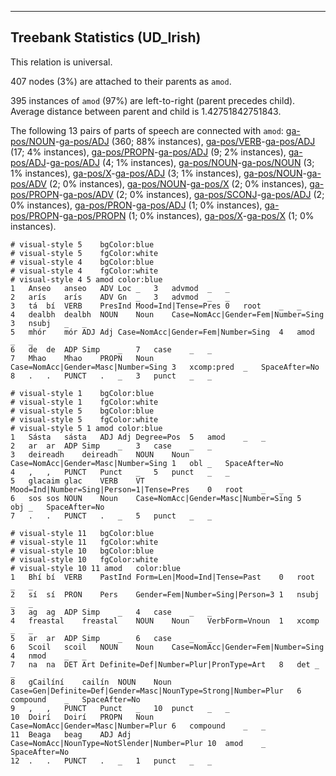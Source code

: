 

--------------------------------------------------------------------------------

## Treebank Statistics (UD_Irish)

This relation is universal.

407 nodes (3%) are attached to their parents as `amod`.

395 instances of `amod` (97%) are left-to-right (parent precedes child).
Average distance between parent and child is 1.42751842751843.

The following 13 pairs of parts of speech are connected with `amod`: [ga-pos/NOUN]()-[ga-pos/ADJ]() (360; 88% instances), [ga-pos/VERB]()-[ga-pos/ADJ]() (17; 4% instances), [ga-pos/PROPN]()-[ga-pos/ADJ]() (9; 2% instances), [ga-pos/ADJ]()-[ga-pos/ADJ]() (4; 1% instances), [ga-pos/NOUN]()-[ga-pos/NOUN]() (3; 1% instances), [ga-pos/X]()-[ga-pos/ADJ]() (3; 1% instances), [ga-pos/NOUN]()-[ga-pos/ADV]() (2; 0% instances), [ga-pos/NOUN]()-[ga-pos/X]() (2; 0% instances), [ga-pos/PROPN]()-[ga-pos/ADV]() (2; 0% instances), [ga-pos/SCONJ]()-[ga-pos/ADJ]() (2; 0% instances), [ga-pos/PRON]()-[ga-pos/ADJ]() (1; 0% instances), [ga-pos/PROPN]()-[ga-pos/PROPN]() (1; 0% instances), [ga-pos/X]()-[ga-pos/X]() (1; 0% instances).


~~~ conllu
# visual-style 5	bgColor:blue
# visual-style 5	fgColor:white
# visual-style 4	bgColor:blue
# visual-style 4	fgColor:white
# visual-style 4 5 amod	color:blue
1	Anseo	anseo	ADV	Loc	_	3	advmod	_	_
2	arís	arís	ADV	Gn	_	3	advmod	_	_
3	tá	bí	VERB	PresInd	Mood=Ind|Tense=Pres	0	root	_	_
4	dealbh	dealbh	NOUN	Noun	Case=NomAcc|Gender=Fem|Number=Sing	3	nsubj	_	_
5	mhór	mór	ADJ	Adj	Case=NomAcc|Gender=Fem|Number=Sing	4	amod	_	_
6	de	de	ADP	Simp	_	7	case	_	_
7	Mhao	Mhao	PROPN	Noun	Case=NomAcc|Gender=Masc|Number=Sing	3	xcomp:pred	_	SpaceAfter=No
8	.	.	PUNCT	.	_	3	punct	_	_

~~~


~~~ conllu
# visual-style 1	bgColor:blue
# visual-style 1	fgColor:white
# visual-style 5	bgColor:blue
# visual-style 5	fgColor:white
# visual-style 5 1 amod	color:blue
1	Sásta	sásta	ADJ	Adj	Degree=Pos	5	amod	_	_
2	ar	ar	ADP	Simp	_	3	case	_	_
3	deireadh	deireadh	NOUN	Noun	Case=NomAcc|Gender=Masc|Number=Sing	1	obl	_	SpaceAfter=No
4	,	,	PUNCT	Punct	_	5	punct	_	_
5	glacaim	glac	VERB	VT	Mood=Ind|Number=Sing|Person=1|Tense=Pres	0	root	_	_
6	sos	sos	NOUN	Noun	Case=NomAcc|Gender=Masc|Number=Sing	5	obj	_	SpaceAfter=No
7	.	.	PUNCT	.	_	5	punct	_	_

~~~


~~~ conllu
# visual-style 11	bgColor:blue
# visual-style 11	fgColor:white
# visual-style 10	bgColor:blue
# visual-style 10	fgColor:white
# visual-style 10 11 amod	color:blue
1	Bhí	bí	VERB	PastInd	Form=Len|Mood=Ind|Tense=Past	0	root	_	_
2	sí	sí	PRON	Pers	Gender=Fem|Number=Sing|Person=3	1	nsubj	_	_
3	ag	ag	ADP	Simp	_	4	case	_	_
4	freastal	freastal	NOUN	Noun	VerbForm=Vnoun	1	xcomp	_	_
5	ar	ar	ADP	Simp	_	6	case	_	_
6	Scoil	scoil	NOUN	Noun	Case=NomAcc|Gender=Fem|Number=Sing	4	nmod	_	_
7	na	na	DET	Art	Definite=Def|Number=Plur|PronType=Art	8	det	_	_
8	gCailíní	cailín	NOUN	Noun	Case=Gen|Definite=Def|Gender=Masc|NounType=Strong|Number=Plur	6	compound	_	SpaceAfter=No
9	,	,	PUNCT	Punct	_	10	punct	_	_
10	Doirí	Doirí	PROPN	Noun	Case=NomAcc|Gender=Masc|Number=Plur	6	compound	_	_
11	Beaga	beag	ADJ	Adj	Case=NomAcc|NounType=NotSlender|Number=Plur	10	amod	_	SpaceAfter=No
12	.	.	PUNCT	.	_	1	punct	_	_

~~~


